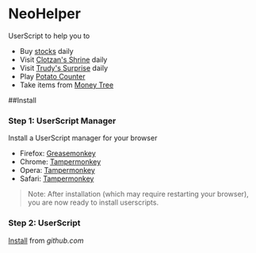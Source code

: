 # NeoHelper
UserScript to help you to
* Buy [stocks](http://www.neopets.com/stockmarket.phtml?type=list&full=true) daily
* Visit [Clotzan's Shrine](www.neopets.com/desert/shrine.phtml) daily
* Visit [Trudy's Surprise](www.neopets.com/trudys_surprise.phtml) daily
* Play [Potato Counter](www.neopets.com/medieval/potatocounter.phtml)
* Take items from [Money Tree](www.neopets.com/donations.phtml)

##Install
### Step 1: UserScript Manager
Install a UserScript manager for your browser
* Firefox: [Greasemonkey](https://addons.mozilla.org/firefox/addon/greasemonkey/)
* Chrome: [Tampermonkey](https://chrome.google.com/webstore/detail/tampermonkey/dhdgffkkebhmkfjojejmpbldmpobfkfo)
* Opera: [Tampermonkey](https://addons.opera.com/en/extensions/details/tampermonkey-beta/)
* Safari: [Tampermonkey](https://safari.tampermonkey.net/tampermonkey.safariextz)

> Note: After installation (which may require restarting your browser), you are now ready to install userscripts.

### Step 2: UserScript
[Install](https://github.com/kiangkuang/NeoHelper/raw/master/NeoHelper.user.js) from *github.com*
